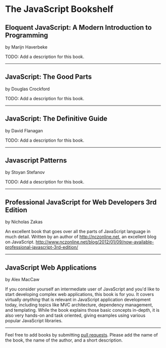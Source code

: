 # The JavaScript Bookshelf

## Eloquent JavaScript: A Modern Introduction to Programming
by Marijn Haverbeke 

TODO: Add a description for this book.

---

## JavaScript: The Good Parts
by Douglas Crockford 

TODO: Add a description for this book.

---

## JavaScript: The Definitive Guide
by David Flanagan

TODO: Add a description for this book.

---

## Javascript Patterns 
by Stoyan Stefanov

TODO: Add a description for this book.

---

## Professional JavaScript for Web Developers 3rd Edition
by Nicholas Zakas

An excellent book that goes over all the parts of JavaScript language in much detail. Written by an author of http://nczonline.net, an excellent blog on JavaScript. http://www.nczonline.net/blog/2012/01/09/now-available-professional-javascript-3rd-edition/

---

## JavaScript Web Applications
by Alex MacCaw

If you consider yourself an intermediate user of JavaScript and you'd like to start developing complex web applications, this book is for you. It covers virtually *anything* that is relevant in JavaScript application development today, including topics like MVC architecture, dependency management, and templating. While the book explains those basic concepts in-depth, it is also very hands-on and task oriented, giving examples using various popular JavaScript libraries.

---

Feel free to add books by submitting [pull requests](https://help.github.com/articles/using-pull-requests). Please add the name of the book, the name of the author, and a short description.

